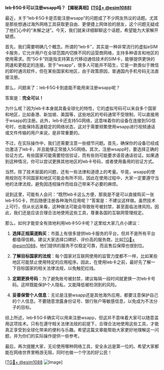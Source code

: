 **leb卡5G卡可以注册wsapp吗？【揭秘真相】[[TG💪+ @esim1088](https://t.me/s/esim1088)]**

最近，关于“leb卡5G卡是否能注册wsapp”的问题成了不少网友热议的话题。尤其是那些想通过海外网络工具获取更自由、更便捷上网体验的朋友，这个问题无疑成了他们心中的“未解之谜”。今天，我们就来详细聊聊这个话题，希望能为大家解开疑惑。

首先，我们需要明确几个概念。所谓的“leb卡”，其实是一种非常流行的虚拟eSIM卡服务，它允许用户在全球范围内切换不同的运营商网络，支持多种语言和地区的使用需求。而“5G卡”则是指支持第五代移动通信技术的SIM卡，能够提供更快的网速和更稳定的连接。至于“wsapp”，很多人可能并不陌生，它是一款类似于微信的即时通讯软件，但在某些国家和地区，由于政策原因，普通国内手机号码无法直接注册。

那么，问题来了：leb卡5G卡到底能不能用来注册wsapp呢？

答案是：**完全可以！**

为什么呢？因为leb卡本身就具备全球化的特性，它的虚拟号码可以来自多个国家和地区，比如香港、新加坡、美国等，这些地区的号码通常不受限制，可以直接用于wsapp的注册。此外，leb卡还支持5G网络，这意味着你的设备在连接到5G信号时，也能保持高速稳定的网络状态，这对于需要频繁使用wsapp进行视频通话或文件传输的用户来说，是非常重要的。

不过，在实际操作中，我们还需要注意一些细节问题。首先，确保你的设备已经成功激活了leb卡，并且能够正常接入5G网络。其次，注册wsapp时，要选择正确的验证方式。有些国家可能需要短信验证，而有些则可能要求语音通话验证。如果遇到这种情况，你可以尝试更换其他地区的leb卡号码，或者使用备用的验证方式。

当然，除了技术层面的问题，还有一些法律和道德上的考量。毕竟，wsapp的使用规则在不同国家和地区可能会有所不同，因此在使用过程中，大家一定要遵守当地的法律法规，避免因违规操作而给自己带来不必要的麻烦。

说到这里，可能有人会问：“既然leb卡这么方便，那我是不是可以直接购买一张leb卡5G卡，然后随便注册各种海外应用呢？”答案是：不建议这样做。虽然技术上可行，但从长远来看，这种做法可能会导致账号被封禁，甚至面临法律风险。因此，我们还是应该合理合法地使用这些工具，尊重各国的互联网管理规定。

那么，如何才能安全有效地利用leb卡5G卡呢？这里给大家几点小建议：

1. **选择正规渠道购买**：市面上有很多提供leb卡服务的平台，但并不是所有平台都值得信赖。建议大家选择口碑好、评价高的服务商，比如[TG💪+ @esim1088](https://t.me/s/esim1088)，他们提供的服务不仅稳定可靠，而且售后保障也很到位。

2. **了解目标国家的法规**：每个国家对互联网使用的监管力度都不一样，比如某些地区可能禁止使用特定的应用程序。因此，在使用leb卡之前，最好先了解一下目标国家的相关法律法规，以免触犯红线。

3. **定期更换号码**：为了避免账号被封禁，建议每隔一段时间就更换一次leb卡号码。这样既能保护个人隐私，又能降低被检测到的风险。

4. **妥善保管个人信息**：无论是注册wsapp还是其他海外应用，都要注意保护自己的个人信息。不要随意泄露身份证号、银行账户等敏感信息，以免成为不法分子的目标。

综上所述，leb卡5G卡确实可以用来注册wsapp，但这并不意味着大家可以随意滥用这项技术。只有在遵守相关法律法规的前提下，合理合法地使用这些工具，才能真正享受到全球化带来的便利与乐趣。希望这篇文章能帮助大家更好地理解这一问题，并为你们的实际操作提供一些参考。

最后，再次提醒大家，无论使用哪种网络工具，安全永远是第一位的。希望大家都能在网络世界里畅游无阻，同时也做一个守法的好公民！

[[TG💪+ @esim1088](https://t.me/s/esim1088) ![Image](https://i.postimg.cc/4NQfJmqS/Snipaste-2025-05-13-00-14-12.png)]